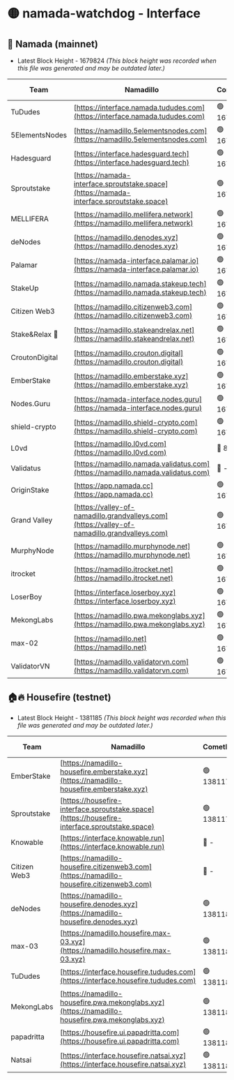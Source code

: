 # 🟡 namada-watchdog - Interface

## 🚀 Namada (mainnet)
- Latest Block Height - 1679824 *(This block height was recorded when this file was generated and may be outdated later.)*

| Team | Namadillo | CometBFT | Indexer | MASP Indexer |
|-|-|-|-|-|
| TuDudes | [https://interface.namada.tududes.com](https://interface.namada.tududes.com) | 🟢 1679806 | 🟢 1679806 | 🟢 1679806 |
| 5ElementsNodes | [https://namadillo.5elementsnodes.com](https://namadillo.5elementsnodes.com) | 🟢 1679807 | 🟢 1679806 | 🟢 1679806 |
| Hadesguard | [https://interface.hadesguard.tech](https://interface.hadesguard.tech) | 🟢 1679807 | 🟢 1679807 | 🟢 1679807 |
| Sproutstake | [https://namada-interface.sproutstake.space](https://namada-interface.sproutstake.space) | 🟢 1679808 | 🟢 1679807 | 🟢 1679808 |
| MELLIFERA | [https://namadillo.mellifera.network](https://namadillo.mellifera.network) | 🟢 1679809 | 🟢 1679809 | 🟢 1679809 |
| deNodes | [https://namadillo.denodes.xyz](https://namadillo.denodes.xyz) | 🟢 1679809 | 🟢 1679809 | 🟢 1679809 |
| Palamar | [https://namada-interface.palamar.io](https://namada-interface.palamar.io) | 🟢 1679810 | 🟢 1679810 | 🟢 1679810 |
| StakeUp | [https://namadillo.namada.stakeup.tech](https://namadillo.namada.stakeup.tech) | 🟢 1679810 | 🟢 1679810 | 🟢 1679810 |
| Citizen Web3 | [https://namadillo.citizenweb3.com](https://namadillo.citizenweb3.com) | 🟢 1679810 | 🟢 1679811 | 🟢 1679811 |
| Stake&Relax 🦥 | [https://namadillo.stakeandrelax.net](https://namadillo.stakeandrelax.net) | 🟢 1679811 | 🟢 1679811 | 🟢 1679811 |
| CroutonDigital | [https://namadillo.crouton.digital](https://namadillo.crouton.digital) | 🟢 1679812 | 🔴 1338918 | 🟢 1679812 |
| EmberStake | [https://namadillo.emberstake.xyz](https://namadillo.emberstake.xyz) | 🟢 1679813 | 🟢 1679813 | 🟢 1679813 |
| Nodes.Guru | [https://namada-interface.nodes.guru](https://namada-interface.nodes.guru) | 🟢 1679813 | 🟢 1679813 | 🟢 1679813 |
| shield-crypto | [https://namadillo.shield-crypto.com](https://namadillo.shield-crypto.com) | 🟢 1679814 | 🟢 1679813 | 🟢 1679813 |
| L0vd | [https://namadillo.l0vd.com](https://namadillo.l0vd.com) | 🔴 894059 | 🔴 1348100 | 🔴 894059 |
| Validatus | [https://namadillo.namada.validatus.com](https://namadillo.namada.validatus.com) | 🔴 - | 🔴 - | 🔴 - |
| OriginStake | [https://app.namada.cc](https://app.namada.cc) | 🟢 1679822 | 🟢 1679821 | 🟢 1679821 |
| Grand Valley | [https://valley-of-namadillo.grandvalleys.com](https://valley-of-namadillo.grandvalleys.com) | 🟢 1679822 | 🟢 1679822 | 🟢 1679821 |
| MurphyNode | [https://namadillo.murphynode.net](https://namadillo.murphynode.net) | 🟢 1679822 | 🟢 1679822 | 🔴 - |
| itrocket | [https://namadillo.itrocket.net](https://namadillo.itrocket.net) | 🟢 1679823 | 🟢 1679823 | 🟢 1679822 |
| LoserBoy | [https://interface.loserboy.xyz](https://interface.loserboy.xyz) | 🟢 1679823 | 🟢 1679823 | 🔴 - |
| MekongLabs | [https://namadillo.pwa.mekonglabs.xyz](https://namadillo.pwa.mekonglabs.xyz) | 🟢 1679824 | 🟢 1679823 | 🟢 1679823 |
| max-02 | [https://namadillo.net](https://namadillo.net) | 🟢 1679824 | 🟢 1679824 | 🟢 1679824 |
| ValidatorVN | [https://namadillo.validatorvn.com](https://namadillo.validatorvn.com) | 🟢 1679824 | 🟢 1679824 | 🟢 1679824 |

## 🏠🔥 Housefire (testnet)
- Latest Block Height - 1381185 *(This block height was recorded when this file was generated and may be outdated later.)*

| Team | Namadillo | CometBFT | Indexer | MASP Indexer |
|-|-|-|-|-|
| EmberStake | [https://namadillo-housefire.emberstake.xyz](https://namadillo-housefire.emberstake.xyz) | 🟢 1381175 | 🟢 1381175 | 🔴 - |
| Sproutstake | [https://housefire-interface.sproutstake.space](https://housefire-interface.sproutstake.space) | 🟢 1381177 | 🟢 1381177 | 🟢 1381177 |
| Knowable | [https://interface.knowable.run](https://interface.knowable.run) | 🔴 - | 🔴 - | 🔴 - |
| Citizen Web3 | [https://namadillo-housefire.citizenweb3.com](https://namadillo-housefire.citizenweb3.com) | 🔴 - | 🔴 - | 🔴 - |
| deNodes | [https://namadillo-housefire.denodes.xyz](https://namadillo-housefire.denodes.xyz) | 🟢 1381181 | 🟢 1381181 | 🟢 1381181 |
| max-03 | [https://namadillo.housefire.max-03.xyz](https://namadillo.housefire.max-03.xyz) | 🟢 1381182 | 🟢 1381182 | 🟢 1381182 |
| TuDudes | [https://interface.housefire.tududes.com](https://interface.housefire.tududes.com) | 🟢 1381182 | 🟢 1381182 | 🟢 1381182 |
| MekongLabs | [https://namadillo-housefire.pwa.mekonglabs.xyz](https://namadillo-housefire.pwa.mekonglabs.xyz) | 🟢 1381182 | 🟢 1381182 | 🔴 - |
| papadritta | [https://housefire.ui.papadritta.com](https://housefire.ui.papadritta.com) | 🟢 1381184 | 🟢 1381184 | 🟢 1381184 |
| Natsai | [https://interface.housefire.natsai.xyz](https://interface.housefire.natsai.xyz) | 🟢 1381185 | 🟢 1381185 | 🟢 1381185 |

